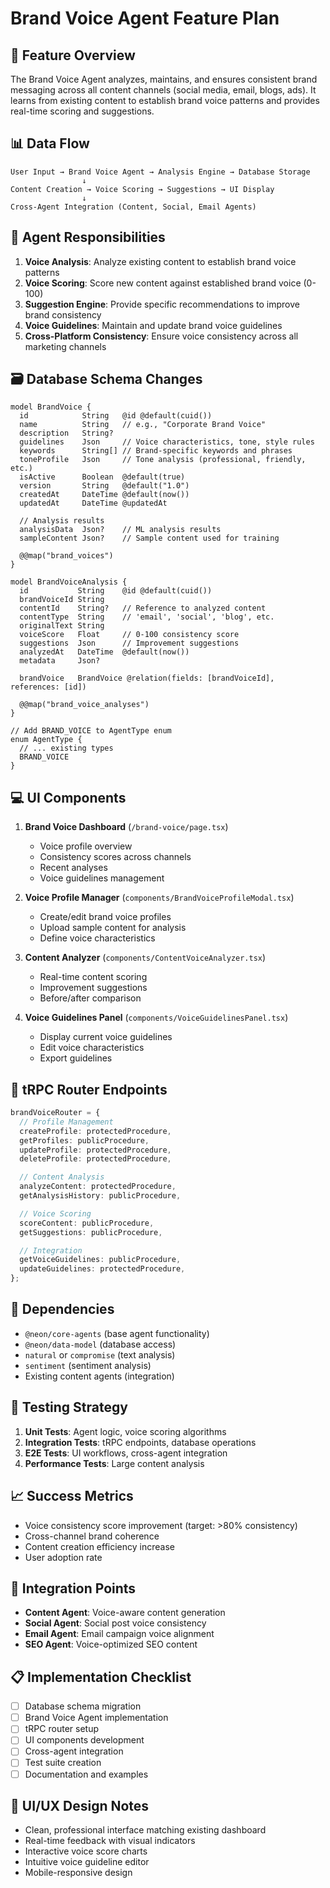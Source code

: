 # Brand Voice Agent Feature Plan

## 🎯 Feature Overview

The Brand Voice Agent analyzes, maintains, and ensures consistent brand
messaging across all content channels (social media, email, blogs, ads). It
learns from existing content to establish brand voice patterns and provides
real-time scoring and suggestions.

## 📊 Data Flow

```
User Input → Brand Voice Agent → Analysis Engine → Database Storage
                ↓
Content Creation → Voice Scoring → Suggestions → UI Display
                ↓
Cross-Agent Integration (Content, Social, Email Agents)
```

## 🧠 Agent Responsibilities

1. **Voice Analysis**: Analyze existing content to establish brand voice
   patterns
2. **Voice Scoring**: Score new content against established brand voice (0-100)
3. **Suggestion Engine**: Provide specific recommendations to improve brand
   consistency
4. **Voice Guidelines**: Maintain and update brand voice guidelines
5. **Cross-Platform Consistency**: Ensure voice consistency across all marketing
   channels

## 🗃️ Database Schema Changes

```prisma
model BrandVoice {
  id            String   @id @default(cuid())
  name          String   // e.g., "Corporate Brand Voice"
  description   String?
  guidelines    Json     // Voice characteristics, tone, style rules
  keywords      String[] // Brand-specific keywords and phrases
  toneProfile   Json     // Tone analysis (professional, friendly, etc.)
  isActive      Boolean  @default(true)
  version       String   @default("1.0")
  createdAt     DateTime @default(now())
  updatedAt     DateTime @updatedAt

  // Analysis results
  analysisData  Json?    // ML analysis results
  sampleContent Json?    // Sample content used for training

  @@map("brand_voices")
}

model BrandVoiceAnalysis {
  id           String    @id @default(cuid())
  brandVoiceId String
  contentId    String?   // Reference to analyzed content
  contentType  String    // 'email', 'social', 'blog', etc.
  originalText String
  voiceScore   Float     // 0-100 consistency score
  suggestions  Json      // Improvement suggestions
  analyzedAt   DateTime  @default(now())
  metadata     Json?

  brandVoice   BrandVoice @relation(fields: [brandVoiceId], references: [id])

  @@map("brand_voice_analyses")
}

// Add BRAND_VOICE to AgentType enum
enum AgentType {
  // ... existing types
  BRAND_VOICE
}
```

## 💻 UI Components

1. **Brand Voice Dashboard** (`/brand-voice/page.tsx`)
   - Voice profile overview
   - Consistency scores across channels
   - Recent analyses
   - Voice guidelines management

2. **Voice Profile Manager** (`components/BrandVoiceProfileModal.tsx`)
   - Create/edit brand voice profiles
   - Upload sample content for analysis
   - Define voice characteristics

3. **Content Analyzer** (`components/ContentVoiceAnalyzer.tsx`)
   - Real-time content scoring
   - Improvement suggestions
   - Before/after comparison

4. **Voice Guidelines Panel** (`components/VoiceGuidelinesPanel.tsx`)
   - Display current voice guidelines
   - Edit voice characteristics
   - Export guidelines

## 🔧 tRPC Router Endpoints

```typescript
brandVoiceRouter = {
  // Profile Management
  createProfile: protectedProcedure,
  getProfiles: publicProcedure,
  updateProfile: protectedProcedure,
  deleteProfile: protectedProcedure,

  // Content Analysis
  analyzeContent: protectedProcedure,
  getAnalysisHistory: publicProcedure,

  // Voice Scoring
  scoreContent: publicProcedure,
  getSuggestions: publicProcedure,

  // Integration
  getVoiceGuidelines: publicProcedure,
  updateGuidelines: protectedProcedure,
};
```

## 🔗 Dependencies

- `@neon/core-agents` (base agent functionality)
- `@neon/data-model` (database access)
- `natural` or `compromise` (text analysis)
- `sentiment` (sentiment analysis)
- Existing content agents (integration)

## 🧪 Testing Strategy

1. **Unit Tests**: Agent logic, voice scoring algorithms
2. **Integration Tests**: tRPC endpoints, database operations
3. **E2E Tests**: UI workflows, cross-agent integration
4. **Performance Tests**: Large content analysis

## 📈 Success Metrics

- Voice consistency score improvement (target: >80% consistency)
- Cross-channel brand coherence
- Content creation efficiency increase
- User adoption rate

## 🚀 Integration Points

- **Content Agent**: Voice-aware content generation
- **Social Agent**: Social post voice consistency
- **Email Agent**: Email campaign voice alignment
- **SEO Agent**: Voice-optimized SEO content

## 📋 Implementation Checklist

- [ ] Database schema migration
- [ ] Brand Voice Agent implementation
- [ ] tRPC router setup
- [ ] UI components development
- [ ] Cross-agent integration
- [ ] Test suite creation
- [ ] Documentation and examples

## 🎨 UI/UX Design Notes

- Clean, professional interface matching existing dashboard
- Real-time feedback with visual indicators
- Interactive voice score charts
- Intuitive voice guideline editor
- Mobile-responsive design
